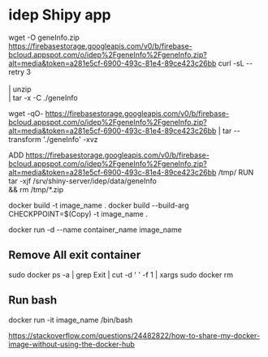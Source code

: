 # idep Shipy app 

wget -O geneInfo.zip https://firebasestorage.googleapis.com/v0/b/firebase-bcloud.appspot.com/o/idep%2FgeneInfo%2FgeneInfo.zip?alt=media&token=a281e5cf-6900-493c-81e4-89ce423c26bb
curl -sL --retry 3 \
   \
  | unzip \
  | tar -x -C ./geneInfo

wget -qO- https://firebasestorage.googleapis.com/v0/b/firebase-bcloud.appspot.com/o/idep%2FgeneInfo%2FgeneInfo.zip?alt=media&token=a281e5cf-6900-493c-81e4-89ce423c26bb | tar --transform './geneInfo' -xvz

ADD https://firebasestorage.googleapis.com/v0/b/firebase-bcloud.appspot.com/o/idep%2FgeneInfo%2FgeneInfo.zip?alt=media&token=a281e5cf-6900-493c-81e4-89ce423c26bb /tmp/
RUN tar -xjf /srv/shiny-server/idep/data/geneInfo \
  && rm /tmp/*.zip


docker build -t image_name .
docker build --build-arg CHECKPPOINT=$(Copy) -t image_name .


docker run -d --name container_name image_name
## Remove All exit container
sudo docker ps -a | grep Exit | cut -d ' ' -f 1 | xargs sudo docker rm


## Run bash
docker run -it image_name /bin/bash



https://stackoverflow.com/questions/24482822/how-to-share-my-docker-image-without-using-the-docker-hub